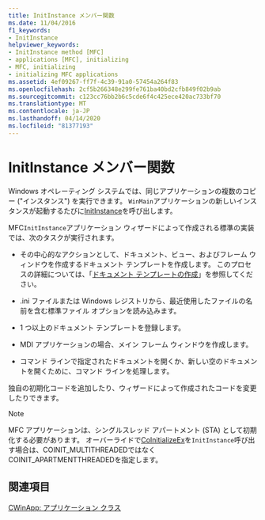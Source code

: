 ```yaml
---
title: InitInstance メンバー関数
ms.date: 11/04/2016
f1_keywords:
- InitInstance
helpviewer_keywords:
- InitInstance method [MFC]
- applications [MFC], initializing
- MFC, initializing
- initializing MFC applications
ms.assetid: 4ef09267-ff7f-4c39-91a0-57454a264f83
ms.openlocfilehash: 2cf5b266348e299fe761ba40bd2cfb849f02b9ab
ms.sourcegitcommit: c123cc76bb2b6c5cde6f4c425ece420ac733bf70
ms.translationtype: MT
ms.contentlocale: ja-JP
ms.lasthandoff: 04/14/2020
ms.locfileid: "81377193"
---
```

# <a name="initinstance-member-function"></a>InitInstance メンバー関数

Windows オペレーティング システムでは、同じアプリケーションの複数のコピー ("インスタンス") を実行できます。 `WinMain`アプリケーションの新しいインスタンスが起動するたびに[InitInstance](../mfc/reference/cwinapp-class.md#initinstance)を呼び出します。

MFC`InitInstance`アプリケーション ウィザードによって作成される標準の実装では、次のタスクが実行されます。

- その中心的なアクションとして、ドキュメント、ビュー、およびフレーム ウィンドウを作成するドキュメント テンプレートを作成します。 このプロセスの詳細については、「[ドキュメント テンプレートの作成](../mfc/document-template-creation.md)」を参照してください。

- .ini ファイルまたは Windows レジストリから、最近使用したファイルの名前を含む標準ファイル オプションを読み込みます。

- 1 つ以上のドキュメント テンプレートを登録します。

- MDI アプリケーションの場合、メイン フレーム ウィンドウを作成します。

- コマンド ラインで指定されたドキュメントを開くか、新しい空のドキュメントを開くために、コマンド ラインを処理します。

独自の初期化コードを追加したり、ウィザードによって作成されたコードを変更したりできます。

> [!NOTE]
> MFC アプリケーションは、シングルスレッド アパートメント (STA) として初期化する必要があります。 オーバーライドで[CoInitializeEx](/windows/win32/api/combaseapi/nf-combaseapi-coinitializeex)を`InitInstance`呼び出す場合は、COINIT_MULTITHREADEDではなくCOINIT_APARTMENTTHREADEDを指定します。

## <a name="see-also"></a>関連項目

[CWinApp: アプリケーション クラス](../mfc/cwinapp-the-application-class.md)
